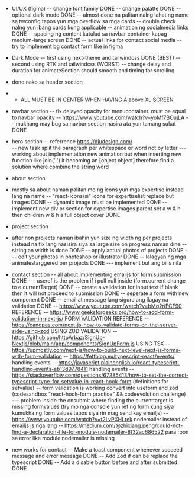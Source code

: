 - UI/UX (figma)
  -- change font family DONE
  -- change palatte DONE
  -- optional dark mode DONE
  -- almost done na palitan nalng lahat ng name sa twconfig tapos yun mga overflow sa mga cards
  -- double check nalng yun ibang cards kung applicable
  -- animation ng socialmedia links DONE
  -- spacing ng content katulad sa navbar container kapag medium-large screen DONE
  -- actual links for contact social media
  -- try to implement bg contact form like in figma
- Dark Mode
  -- first using next-theme and tailwindcss DONE (BEST)
  -- second using RTK and tailwindcss (WORST)
  -- change delay and duration for animateSection should smooth and timing for scrolling

- done nako sa header section
- - ALL MUST BE IN CENTER WHEN HAVING A above XL SCREEN
- navbar section
  -- fix delayed opacity for menucontainer. must be equal to navbar opacity
  -- https://www.youtube.com/watch?v=yoMf7BOujLA
  -- mukhang may bug sa navbar section nasira ata yun tamang sukat DONE

- hero section
  -- referrence https://djudesign.com/  
  -- new task split the paragraph per whitespace or word not by letter
  --- working about implementation new animation but when inserting new function like join(' ') it becoming an [object object] therefore find a solution where combine the string word

- about section
- mostly sa about naman palitan mo ng icons yun mga expertise instead lang na name
  -- "react-icons/si" icons for expertiselist replace but images DONE
  -- dynamic image must be implemented DONE
  -- implement new div or section for expertise images parent set a w & h then children w & h a full object cover DONE

- project section
- after non projects naman ibahin yun size ng width ng per projects instead na fix lang nasisira siya sa large size on progress naman dine
  -- sizing an width is done DONE
  -- apply actual photos of projects DONE
  --- edit your photos in photoshop or illustrator DONE
  -- lalagyan ng mga animatestarggered per projects DONE
  --- implement but ang bilis nila

- contact section
  -- all about implementing emailjs for form submission DONE
  --- useref is the problem if i pull null inside (form.current change to e.currentTarget) DONE
  -- create a validation for input text if blank then it will not proceed to submission DONE
  -- seperate a form with new component DONE
  -- email at message lang siguro ang ilagay na validation DONE
  -- https://www.youtube.com/watch?v=bMq2riFCF90 REFERENCE
  -- https://www.geeksforgeeks.org/how-to-add-form-validation-in-next-js/ FORM VALIDATION REFERENCE
  -- https://canopas.com/next-js-how-to-validate-forms-on-the-server-side-using-zod USING ZOD VALIDATION
  -- https://github.com/httpArbaz/SignUp-Nextjs/blob/main/app/components/SignUpForm.js USING TSX
  -- https://upmostly.com/next-js/how-to-build-next-level-next-js-forms-with-form-validation
  -- https://fettblog.eu/typescript-react/events/ handling events
  -- https://javascript.plainenglish.io/react-typescript-handling-events-ab13d9778411 handling events
  -- https://stackoverflow.com/questions/67285413/how-to-set-the-correct-typescript-type-for-setvalue-in-react-hook-form (definitions for setvalue)
  -- form validation is working convert into useform and zod (codesandbox "react-hook-form practice" && codeevolution challenge)
  --- problem inside the onsubmit where finding the currenttarget is missing formvalues (try mo nga console yun ref ng form kung siya kumukha ng form values tapos siya rin mag send kay emailjs)
  -- https://www.youtube.com/watch?v=t2LvPXHLrek nodemailer instead of emailjs js nga lang
  -- https://medium.com/@zhixiang.peng/could-not-find-a-declaration-file-for-module-nodemailer-8f32ac686522 para roon sa error like module nodemailer is missing

- new works for contact
  -- Make a toast component whenever succeed message and error message DONE
  -- Add Zod if can be replace the typescript DONE
  -- Add a disable button before and after submitted DONE
